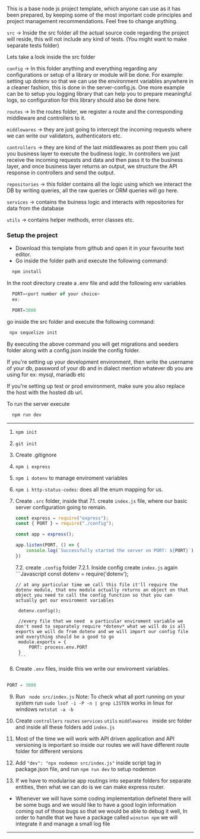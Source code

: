 This is a base node js project template, which anyone can use as it has been prepared, by keeping some of the most important code principles and project management recommendations. Feel free to change anything.

`src` -> Inside the src folder all the actual source code regarding the project will reside, this will not include any kind of tests. (You might want to make separate tests folder)

Lets take a look inside the src folder

`config` -> In this folder anything and everything regarding any configurations or setup of a library or module will be done. For example: setting up dotenv so that we can use the environment variables anywhere in a cleaner fashion, this is done in the server-config.js. One more example can be to setup you logging library that can help you to prepare meaningful logs, so configuration for this library should also be done here.

`routes` -> In the routes folder, we register a route and the corresponding middleware and controllers to it.

`middlewares` -> they are just going to intercept the incoming requests where we can write our validators, authenticators etc.

`controllers` -> they are kind of the last middlewares as post them you call you business layer to execute the budiness logic. In controllers we just receive the incoming requests and data and then pass it to the business layer, and once business layer returns an output, we structure the API response in controllers and send the output.

`repositories` -> this folder contains all the logic using which we interact the DB by writing queries, all the raw queries or ORM queries will go here.

`services` -> contains the buiness logic and interacts with repositories for data from the database

`utils` -> contains helper methods, error classes etc.

### Setup the project
- Download this template from github and open it in your favourite text editor.
- Go inside the folder path and execute the following command:
```Javascript
  npm install
```

In the root directory create a .env file and add the following env variables
```Javascript
  PORT=<port number of your choice>
  ex:

  PORT=3000
```
   
go inside the src folder and execute the following command:
```Javascript
 npx sequelize init
```

By executing the above command you will get migrations and seeders folder along with a config.json inside the config folder.

If you're setting up your development environment, then write the username of your db, password of your db and in dialect mention whatever db you are using for ex: mysql, mariadb etc

If you're setting up test or prod environment, make sure you also replace the host with the hosted db url.

To run the server execute

```Javascript
  npm run dev
```

------
1. `npm init`
2. `git init`
3. Create .gitignore
4. `npm i express`
5. `npm i dotenv` to manage enviroment variables
6. `npm i http-status-codes`: does all the enum mapping for us.
7. Create `.src` folder, inside that 
    7.1. create `index.js` file, where our basic server configuration going to remain.
    ```Javascript
    const express = require("express");
    const { PORT } = require("./config");

    const app = express();

    app.listen(PORT, () => {
        console.log(`Successfully started the server on PORT: ${PORT}`)
    })
    ```
    7.2. create `.config` folder
        7.2.1. Inside config create `index.js` again
        ```Javascript
       const dotenv = require('dotenv');

       // at any particular time we call this file it'll require the dotenv module, that env module actually returns an object on that object you need to call the config function so that you can actually get our enviroment variables

        dotenv.config();

        //every file that we need  a particular enviroment variable we don't need to separately require *dotenv* what we will do is all exports we will do from dotenv and we will import our config file and everything should be a good to go
        module.exports = {
            PORT: process.env.PORT
        }
        ```
8. Create `.env` files, inside this we write our enviroment variables.
```Javascript
 
PORT = 3000

```

9. Run ``` node src/index.js```
Note: To check what all port running on your system run `sudo lsof -i -P -n | grep LISTEN` works in linux
for windows `netstat -a -b`

10. Create `controllers` `routes` `services` `utils`  `middlewares
` inside src folder and inside all these folders add `index.js`

11. Most of the time we will work with API driven application and API versioning is important so inside our routes we will have different route folder for different versions 

12. Add `"dev": "npx nodemon src/index.js"` inside script tag in package.json file, and run `npm run dev` to setup nodemon 

13. If we have to modularise app routings into separate folders for separate entities, then what we can do is we can make express router. 

- Whenever we will have some coding implementation definetel there will be some bugs and we would like to  have a good login information coming out of those bugs so that we would be able to debug it well, In order to handle that we have a package called  `winston npm`  we will integrate it and manage a small log file


-----

